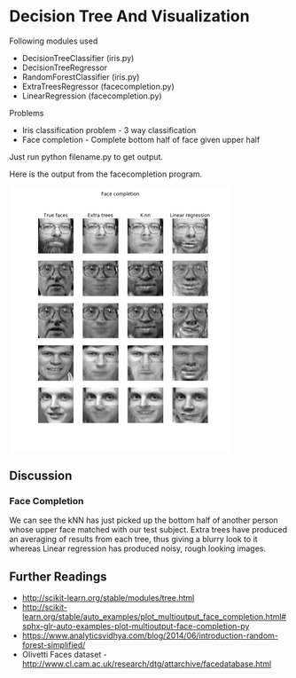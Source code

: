 # Decision Tree And Visualization

Following modules used  
* DecisionTreeClassifier (iris.py)  
* DecisionTreeRegressor  
* RandomForestClassifier (iris.py)
* ExtraTreesRegressor (facecompletion.py)
* LinearRegression (facecompletion.py)
  
Problems  
* Iris classification problem - 3 way classification
* Face completion - Complete bottom half of face given upper half
  
Just run python filename.py to get output.  

Here is the output from the facecompletion program.

<div><img src = 'Face completion.png' width = '400' align = 'center'/></div>

## Discussion
### Face Completion
We can see the kNN has just picked up the bottom half of another person whose upper face matched with our test subject. 
Extra trees have produced an averaging of results from each tree, thus giving a blurry look to it whereas Linear regression has produced noisy, rough looking images.
  
## Further Readings
* http://scikit-learn.org/stable/modules/tree.html  
* http://scikit-learn.org/stable/auto_examples/plot_multioutput_face_completion.html#sphx-glr-auto-examples-plot-multioutput-face-completion-py  
* https://www.analyticsvidhya.com/blog/2014/06/introduction-random-forest-simplified/
* Olivetti Faces dataset - http://www.cl.cam.ac.uk/research/dtg/attarchive/facedatabase.html


